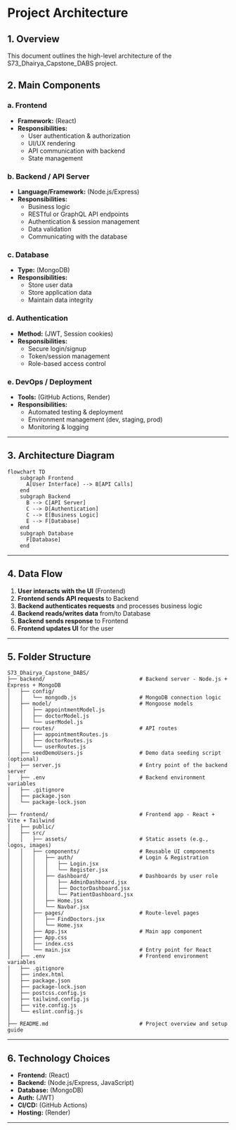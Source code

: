 # Project Architecture

## 1. Overview

This document outlines the high-level architecture of the S73_Dhairya_Capstone_DABS project.

## 2. Main Components

### a. Frontend
- **Framework:** (React)
- **Responsibilities:**
  - User authentication & authorization
  - UI/UX rendering
  - API communication with backend
  - State management

### b. Backend / API Server
- **Language/Framework:** (Node.js/Express)
- **Responsibilities:**
  - Business logic
  - RESTful or GraphQL API endpoints
  - Authentication & session management
  - Data validation
  - Communicating with the database

### c. Database
- **Type:** (MongoDB)
- **Responsibilities:**
  - Store user data
  - Store application data
  - Maintain data integrity

### d. Authentication
- **Method:** (JWT, Session cookies)
- **Responsibilities:**
  - Secure login/signup
  - Token/session management
  - Role-based access control

### e. DevOps / Deployment
- **Tools:** (GitHub Actions, Render)
- **Responsibilities:**
  - Automated testing & deployment
  - Environment management (dev, staging, prod)
  - Monitoring & logging

---

## 3. Architecture Diagram

```mermaid
flowchart TD
    subgraph Frontend
      A[User Interface] --> B[API Calls]
    end
    subgraph Backend
      B --> C[API Server]
      C --> D[Authentication]
      C --> E[Business Logic]
      E --> F[Database]
    end
    subgraph Database
      F[Database]
    end
```

---

## 4. Data Flow

1. **User interacts with the UI** (Frontend)
2. **Frontend sends API requests** to Backend
3. **Backend authenticates requests** and processes business logic
4. **Backend reads/writes data** from/to Database
5. **Backend sends response** to Frontend
6. **Frontend updates UI** for the user

---

## 5. Folder Structure 

```
S73_Dhairya_Capstone_DABS/
├── backend/                              # Backend server - Node.js + Express + MongoDB
│   ├── config/
│   │   └── mongodb.js                    # MongoDB connection logic
│   ├── model/                            # Mongoose models
│   │   ├── appointmentModel.js
│   │   ├── doctorModel.js
│   │   └── userModel.js
│   ├── routes/                           # API routes
│   │   ├── appointmentRoutes.js
│   │   ├── doctorRoutes.js
│   │   └── userRoutes.js
│   ├── seedDemoUsers.js                  # Demo data seeding script (optional)
│   ├── server.js                         # Entry point of the backend server
│   ├── .env                              # Backend environment variables
│   ├── .gitignore
│   ├── package.json
│   └── package-lock.json
│
├── frontend/                             # Frontend app - React + Vite + Tailwind
│   ├── public/
│   ├── src/
│   │   ├── assets/                       # Static assets (e.g., logos, images)
│   │   ├── components/                   # Reusable UI components
│   │   │   ├── auth/                     # Login & Registration
│   │   │   │   ├── Login.jsx
│   │   │   │   └── Register.jsx
│   │   │   ├── dashboard/                # Dashboards by user role
│   │   │   │   ├── AdminDashboard.jsx
│   │   │   │   ├── DoctorDashboard.jsx
│   │   │   │   └── PatientDashboard.jsx
│   │   │   ├── Home.jsx
│   │   │   └── Navbar.jsx
│   │   ├── pages/                        # Route-level pages
│   │   │   ├── FindDoctors.jsx
│   │   │   └── Home.jsx
│   │   ├── App.jsx                       # Main app component
│   │   ├── App.css
│   │   ├── index.css
│   │   └── main.jsx                      # Entry point for React
│   ├── .env                              # Frontend environment variables
│   ├── .gitignore
│   ├── index.html
│   ├── package.json
│   ├── package-lock.json
│   ├── postcss.config.js
│   ├── tailwind.config.js
│   ├── vite.config.js
│   └── eslint.config.js
│
├── README.md                             # Project overview and setup guide

```

---

## 6. Technology Choices

- **Frontend:** (React)
- **Backend:** (Node.js/Express, JavaScript)
- **Database:** (MongoDB)
- **Auth:** (JWT)
- **CI/CD:** (GitHub Actions)
- **Hosting:** (Render)
      
---
